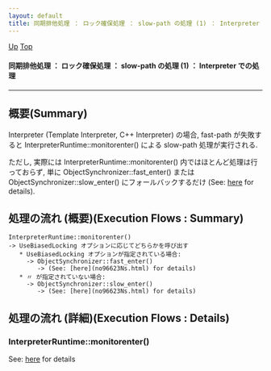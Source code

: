 ```yaml
---
layout: default
title: 同期排他処理 ： ロック確保処理 ： slow-path の処理 (1) ： Interpreter での処理  
---
```

[Up](no7zlkLkfb.html) [Top](../index.html)

#### 同期排他処理 ： ロック確保処理 ： slow-path の処理 (1) ： Interpreter での処理  

--- 
## 概要(Summary)
Interpreter (Template Interpreter, C++ Interpreter) の場合, 
fast-path が失敗すると InterpreterRuntime::monitorenter() による slow-path 処理が実行される.

ただし, 実際には InterpreterRuntime::monitorenter() 内ではほとんど処理は行っておらず,
単に ObjectSynchronizer::fast_enter() または ObjectSynchronizer::slow_enter() にフォールバックするだけ
(See: [here](no96623Ns.html) for details).

## 処理の流れ (概要)(Execution Flows : Summary)
```
InterpreterRuntime::monitorenter()
-> UseBiasedLocking オプションに応じてどちらかを呼び出す
   * UseBiasedLocking オプションが指定されている場合:
     -> ObjectSynchronizer::fast_enter()
        -> (See: [here](no96623Ns.html) for details)
   * 〃 が指定されていない場合:
     -> ObjectSynchronizer::slow_enter()
        -> (See: [here](no96623Ns.html) for details)
```

## 処理の流れ (詳細)(Execution Flows : Details)
### InterpreterRuntime::monitorenter()
See: [here](no4230P1s.html) for details






